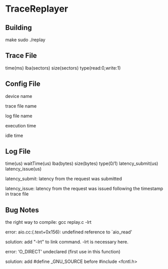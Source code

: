 # TraceReplayer

## Building
make
sudo ./replay

## Trace File 
time(ms) lba(sectors) size(sectors) type(read:0,write:1)

## Config File
device name

trace file name

log file name

execution time

idle time

## Log File
time(us) waitTime(us) lba(bytes) size(bytes) type(0/1) latency_submit(us) latency_issue(us)

latency_submit: latency from the request was submitted

latency_issue: latency from the request was issued following the timestamp in trace file

## Bug Notes
the right way to compile: gcc replay.c -lrt

error:	  aio.cc:(.text+0x156): undefined reference to `aio_read'

solution: add "-lrt" to link command. -lrt is necessary here. 

error:	  ‘O_DIRECT’ undeclared (first use in this function)

solution: add #define _GNU_SOURCE before #include <fcntl.h>

